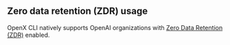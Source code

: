 ## Zero data retention (ZDR) usage

OpenX CLI natively supports OpenAI organizations with [Zero Data Retention (ZDR)](https://platform.openai.com/docs/guides/your-data#zero-data-retention) enabled.
